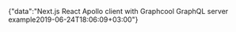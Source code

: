 {"data":"Next.js React Apollo client with Graphcool GraphQL server example2019-06-24T18:06:09+03:00"}
